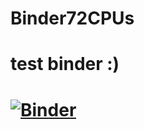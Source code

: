 # Binder72CPUs
test binder :)
=============================
[![Binder](https://mybinder.org/badge_logo.svg)](https://mybinder.org/v2/git/https%3A%2F%2Fgithub.com%2FAlizarddd%2FBinder72CPUs.git/main)
=============================
